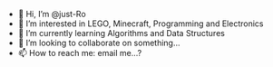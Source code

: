 - 👋 Hi, I’m @just-Ro
- 👀 I’m interested in LEGO, Minecraft, Programming and Electronics
- 🌱 I’m currently learning Algorithms and Data Structures
- 💞️ I’m looking to collaborate on something...
- 📫 How to reach me: email me...?

<!---
just-Ro/just-Ro is a ✨ special ✨ repository because its `README.md` (this file) appears on your GitHub profile.
You can click the Preview link to take a look at your changes.
--->
